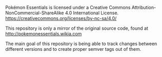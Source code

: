 Pokémon Essentials is licensed under a Creative Commons Attribution-NonCommercial-ShareAlike 4.0 International License.
https://creativecommons.org/licenses/by-nc-sa/4.0/

This repository is only a mirror of the original source code, found at http://pokemonessentials.wikia.com

The main goal of this repository is being able to track changes between different versions and to create
proper semver tags out of them.
